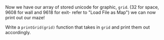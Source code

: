 Now we have our array of stored unicode for graphic, `grid`.
(32 for space, 9608 for wall and 9618 for exit- refer to "Load File as Map")
we can now print out our maze!

Write a `printGrid(grid)` function that takes in `grid` and print them out accordingly.
